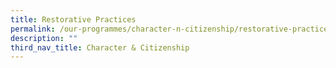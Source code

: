 ```yaml
---
title: Restorative Practices
permalink: /our-programmes/character-n-citizenship/restorative-practices/
description: ""
third_nav_title: Character & Citizenship
---
```

